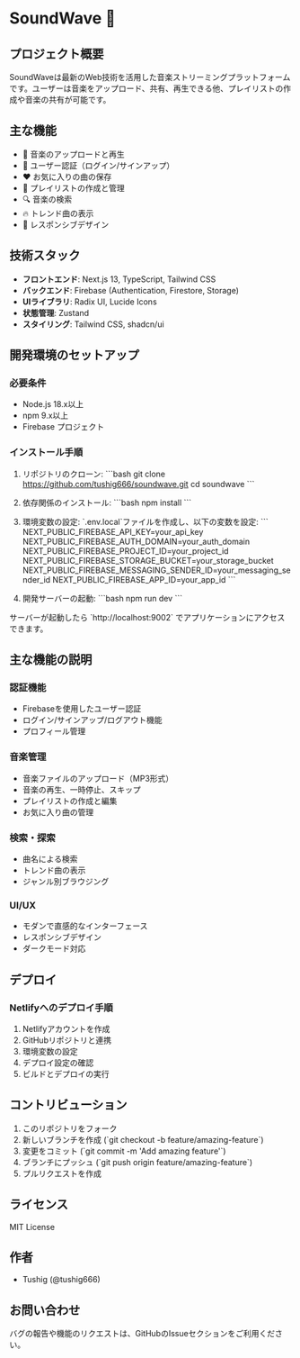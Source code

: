 # SoundWave 🎵

## プロジェクト概要
SoundWaveは最新のWeb技術を活用した音楽ストリーミングプラットフォームです。ユーザーは音楽をアップロード、共有、再生できる他、プレイリストの作成や音楽の共有が可能です。

## 主な機能
- 🎵 音楽のアップロードと再生
- 👤 ユーザー認証（ログイン/サインアップ）
- ❤️ お気に入りの曲の保存
- 📝 プレイリストの作成と管理
- 🔍 音楽の検索
- 🔥 トレンド曲の表示
- 📱 レスポンシブデザイン

## 技術スタック
- **フロントエンド**: Next.js 13, TypeScript, Tailwind CSS
- **バックエンド**: Firebase (Authentication, Firestore, Storage)
- **UIライブラリ**: Radix UI, Lucide Icons
- **状態管理**: Zustand
- **スタイリング**: Tailwind CSS, shadcn/ui

## 開発環境のセットアップ

### 必要条件
- Node.js 18.x以上
- npm 9.x以上
- Firebase プロジェクト

### インストール手順
1. リポジトリのクローン:
\`\`\`bash
git clone https://github.com/tushig666/soundwave.git
cd soundwave
\`\`\`

2. 依存関係のインストール:
\`\`\`bash
npm install
\`\`\`

3. 環境変数の設定:
\`.env.local\`ファイルを作成し、以下の変数を設定:
\`\`\`
NEXT_PUBLIC_FIREBASE_API_KEY=your_api_key
NEXT_PUBLIC_FIREBASE_AUTH_DOMAIN=your_auth_domain
NEXT_PUBLIC_FIREBASE_PROJECT_ID=your_project_id
NEXT_PUBLIC_FIREBASE_STORAGE_BUCKET=your_storage_bucket
NEXT_PUBLIC_FIREBASE_MESSAGING_SENDER_ID=your_messaging_sender_id
NEXT_PUBLIC_FIREBASE_APP_ID=your_app_id
\`\`\`

4. 開発サーバーの起動:
\`\`\`bash
npm run dev
\`\`\`

サーバーが起動したら \`http://localhost:9002\` でアプリケーションにアクセスできます。

## 主な機能の説明

### 認証機能
- Firebaseを使用したユーザー認証
- ログイン/サインアップ/ログアウト機能
- プロフィール管理

### 音楽管理
- 音楽ファイルのアップロード（MP3形式）
- 音楽の再生、一時停止、スキップ
- プレイリストの作成と編集
- お気に入り曲の管理

### 検索・探索
- 曲名による検索
- トレンド曲の表示
- ジャンル別ブラウジング

### UI/UX
- モダンで直感的なインターフェース
- レスポンシブデザイン
- ダークモード対応

## デプロイ

### Netlifyへのデプロイ手順
1. Netlifyアカウントを作成
2. GitHubリポジトリと連携
3. 環境変数の設定
4. デプロイ設定の確認
5. ビルドとデプロイの実行

## コントリビューション
1. このリポジトリをフォーク
2. 新しいブランチを作成 (\`git checkout -b feature/amazing-feature\`)
3. 変更をコミット (\`git commit -m 'Add amazing feature'\`)
4. ブランチにプッシュ (\`git push origin feature/amazing-feature\`)
5. プルリクエストを作成

## ライセンス
MIT License

## 作者
- Tushig (@tushig666)

## お問い合わせ
バグの報告や機能のリクエストは、GitHubのIssueセクションをご利用ください。